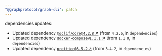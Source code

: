 ```yaml
---
"@graphprotocol/graph-cli": patch
---
```

dependencies updates:
  - Updated dependency [`@oclif/core@4.2.8` ↗︎](https://www.npmjs.com/package/@oclif/core/v/4.2.8) (from `4.2.6`, in `dependencies`)
  - Updated dependency [`docker-compose@1.1.1` ↗︎](https://www.npmjs.com/package/docker-compose/v/1.1.1) (from `1.1.0`, in `dependencies`)
  - Updated dependency [`prettier@3.5.2` ↗︎](https://www.npmjs.com/package/prettier/v/3.5.2) (from `3.4.2`, in `dependencies`)
